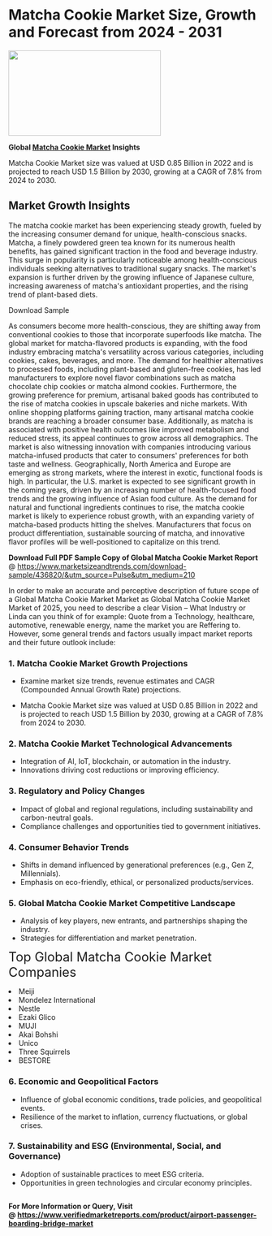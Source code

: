 <H1>Matcha Cookie Market Size, Growth and Forecast from 2024 - 2031</H1><img class="aligncenter size-medium wp-image-584254" src="https://thirdeyenews.in/wp-content/uploads/2024/09/Global-Market-Research-300x168.jpeg" alt="" width="300" height="168" /><p><strong>Global&nbsp;<a href="https://www.marketsizeandtrends.com/download-sample/436820/&amp;utm_source=Pulse&amp;utm_medium=210">Matcha Cookie Market</a> Insights</strong></p><p>Matcha Cookie Market size was valued at USD 0.85 Billion in 2022 and is projected to reach USD 1.5 Billion by 2030, growing at a CAGR of 7.8% from 2024 to 2030.</p><p><h2>Market Growth Insights</h2> <p>The matcha cookie market has been experiencing steady growth, fueled by the increasing consumer demand for unique, health-conscious snacks. Matcha, a finely powdered green tea known for its numerous health benefits, has gained significant traction in the food and beverage industry. This surge in popularity is particularly noticeable among health-conscious individuals seeking alternatives to traditional sugary snacks. The market's expansion is further driven by the growing influence of Japanese culture, increasing awareness of matcha's antioxidant properties, and the rising trend of plant-based diets.</p> <p>Download Sample</p> <p>As consumers become more health-conscious, they are shifting away from conventional cookies to those that incorporate superfoods like matcha. The global market for matcha-flavored products is expanding, with the food industry embracing matcha's versatility across various categories, including cookies, cakes, beverages, and more. The demand for healthier alternatives to processed foods, including plant-based and gluten-free cookies, has led manufacturers to explore novel flavor combinations such as matcha chocolate chip cookies or matcha almond cookies. Furthermore, the growing preference for premium, artisanal baked goods has contributed to the rise of matcha cookies in upscale bakeries and niche markets. With online shopping platforms gaining traction, many artisanal matcha cookie brands are reaching a broader consumer base. Additionally, as matcha is associated with positive health outcomes like improved metabolism and reduced stress, its appeal continues to grow across all demographics. The market is also witnessing innovation with companies introducing various matcha-infused products that cater to consumers' preferences for both taste and wellness. Geographically, North America and Europe are emerging as strong markets, where the interest in exotic, functional foods is high. In particular, the U.S. market is expected to see significant growth in the coming years, driven by an increasing number of health-focused food trends and the growing influence of Asian food culture. As the demand for natural and functional ingredients continues to rise, the matcha cookie market is likely to experience robust growth, with an expanding variety of matcha-based products hitting the shelves. Manufacturers that focus on product differentiation, sustainable sourcing of matcha, and innovative flavor profiles will be well-positioned to capitalize on this trend.</p> <p></p><p><span class=""><strong>Download Full PDF Sample Copy of Global Matcha Cookie Market Report</strong> @ <a href="https://www.marketsizeandtrends.com/download-sample/436820/&amp;utm_source=Pulse&amp;utm_medium=210" target="_blank">https://www.marketsizeandtrends.com/download-sample/436820/&amp;utm_source=Pulse&amp;utm_medium=210</a></span></p><p>In order to make an accurate and perceptive description of future scope of a Global&nbsp;Matcha Cookie Market Market as Global&nbsp;Matcha Cookie Market Market of 2025, you need to describe a clear Vision &ndash; What Industry or Linda can you think of for example: Quote from a Technology, healthcare, automotive, renewable energy, name the market you are Reffering to. However, some general trends and factors usually impact market reports and their future outlook include:</p><h3>1.&nbsp;<strong>Matcha Cookie Market Growth Projections</strong></h3><ul><li>Examine market size trends, revenue estimates and CAGR (Compounded Annual Growth Rate) projections.</li><li><p>Matcha Cookie Market size was valued at USD 0.85 Billion in 2022 and is projected to reach USD 1.5 Billion by 2030, growing at a CAGR of 7.8% from 2024 to 2030.</p></li></ul><h3>2.&nbsp;<strong>Matcha Cookie Market Technological Advancements</strong></h3><ul><li>Integration of AI, IoT, blockchain, or automation in the industry.</li><li>Innovations driving cost reductions or improving efficiency.</li></ul><h3>3.&nbsp;<strong>Regulatory and Policy Changes</strong></h3><ul><li>Impact of global and regional regulations, including sustainability and carbon-neutral goals.</li><li>Compliance challenges and opportunities tied to government initiatives.</li></ul><h3>4.&nbsp;<strong>Consumer Behavior Trends</strong></h3><ul><li>Shifts in demand influenced by generational preferences (e.g., Gen Z, Millennials).</li><li>Emphasis on eco-friendly, ethical, or personalized products/services.</li></ul><h3>5.&nbsp;<strong>Global Matcha Cookie Market Competitive Landscape</strong></h3><ul><li>Analysis of key players, new entrants, and partnerships shaping the industry.</li><li>Strategies for differentiation and market penetration.</li></ul><p data-pm-slice="1 1 []"><span style="color: inherit; font-family: inherit; font-size: 25px;">Top Global Matcha Cookie Market Companies</span></p><div class="" data-test-id=""><p><li>Meiji</li><li> Mondelez International</li><li> Nestle</li><li> Ezaki Glico</li><li> MUJI</li><li> Akai Bohshi</li><li> Unico</li><li> Three Squirrels</li><li> BESTORE</li></p></div><h3>6.&nbsp;<strong>Economic and Geopolitical Factors</strong></h3><ul><li>Influence of global economic conditions, trade policies, and geopolitical events.</li><li>Resilience of the market to inflation, currency fluctuations, or global crises.</li></ul><h3>7.&nbsp;<strong>Sustainability and ESG (Environmental, Social, and Governance)</strong></h3><ul><li>Adoption of sustainable practices to meet ESG criteria.</li><li>Opportunities in green technologies and circular economy principles.</li></ul><h2><strong style="font-size: 14px;">For More Information or Query, Visit @&nbsp;</strong><a style="background-color: #ffffff; font-size: 14px;" href="https://www.marketsizeandtrends.com/report/matcha-cookie-market/" target="_blank">https://www.verifiedmarketreports.com/product/airport-passenger-boarding-bridge-market</a></h2>
